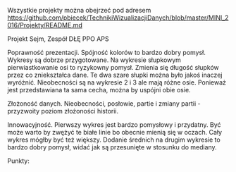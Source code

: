Wszystkie projekty można obejrzeć pod adresem 
https://github.com/pbiecek/TechnikiWizualizacjiDanych/blob/master/MINI_2016/Projekty/README.md


Projekt Sejm, Zespół DŁĘ PPO APS

Poprawność prezentacji. 
	Spójność kolorów to bardzo dobry pomysł. Wykresy są dobrze przygotowane.
	Na wykresie słupkowym pierwiastkowanie osi to ryzykowny pomysł. Zmienia się długość słupków przez co zniekształca dane. Te dwa szare słupki można było jakoś inaczej wyróżnić.
	Nieobecności są na wykresie 2 i 3 ale mają różne osie. Ponieważ jest przedstawiana ta sama cecha, można by uspójni obie osie.

Złożoność danych. 
	Nieobecności, posłowie, partie i zmiany partii - przyzwoity poziom złożoności historii.

Innowacyjność. 
	Pierwszy wykres jest bardzo pomysłowy i przydatny. Być może warto by zwężyć te białe linie bo obecnie mienią się w oczach. Cały wykres mógłby być też większy.
	Dodanie średnich na drugim wykresie to bardzo dobry pomysł, widać jak są przesunięte w stosunku do mediany.


Punkty:

